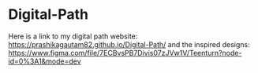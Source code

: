 # Digital-Path

Here is a link to my digital path website: https://prashikagautam82.github.io/Digital-Path/
and the inspired designs: https://www.figma.com/file/7ECBvsPB7Divis07zJVw1V/Teenturn?node-id=0%3A1&mode=dev
